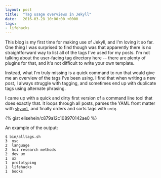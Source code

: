 ```yaml
---
layout: post
title:  "Tag usage overviews in Jekyll"
date:   2016-03-28 10:00:00 +0000
tags: 
- lifehacks
---
```


This blog is my first time for making use of Jekyll, and I'm loving it so far.
One thing I was surprised to find though was that apparently there is no
straightforward way to list all of the tags I've used for my posts. I'm not
talking about the user-facing tag directory here -- there are plenty of
plugins for that, and it's not difficult to write your own template.

Instead, what I'm truly missing is a quick command to run that
would give me an overview of the tags I've been using. I find that when
writing a new post, I always struggle with tagging, and sometimes end up with
duplicate tags using alternate phrasing.

I came up with a quick and dirty first version of a command line tool that
does exactly that. It loops through all posts, parses the YAML front matter
with [`shyaml`](https://github.com/0k/shyaml), and finally orders and sorts tags
with `uniq`.

{% gist elisehein/c879a12c108970142ae0 %}

An example of the output:

    $ bin/alltags.sh
    3  msc
    2  language
    2  hci research methods
    2  dev ux
    1  ux
    1  prototyping
    1  lifehacks
    1  books
